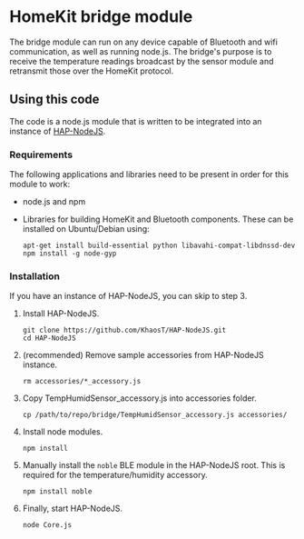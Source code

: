 # HomeKit bridge module
The bridge module can run on any device capable of Bluetooth and wifi communication, as well as running node.js. The bridge's purpose is to receive the temperature readings broadcast by the sensor module and retransmit those over the HomeKit protocol.

## Using this code
The code is a node.js module that is written to be integrated into an instance of [HAP-NodeJS](https://github.com/KhaosT/HAP-NodeJS).

### Requirements
The following applications and libraries need to be present in order for this module to work:
- node.js and npm
- Libraries for building HomeKit and Bluetooth components. These can be installed on Ubuntu/Debian using: 

      apt-get install build-essential python libavahi-compat-libdnssd-dev
      npm install -g node-gyp

### Installation
If you have an instance of HAP-NodeJS, you can skip to step 3.

1) Install HAP-NodeJS.

       git clone https://github.com/KhaosT/HAP-NodeJS.git
       cd HAP-NodeJS

2) (recommended) Remove sample accessories from HAP-NodeJS instance.

       rm accessories/*_accessory.js

3) Copy TempHumidSensor_accessory.js into accessories folder.

       cp /path/to/repo/bridge/TempHumidSensor_accessory.js accessories/

4) Install node modules.

       npm install

4) Manually install the `noble` BLE module in the HAP-NodeJS root. This is required for the temperature/humidity accessory.

       npm install noble

5) Finally, start HAP-NodeJS.

       node Core.js